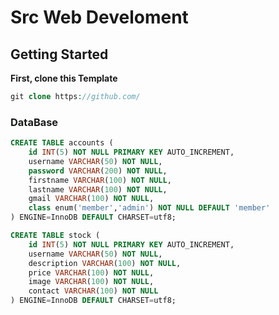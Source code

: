 # Src Web Develoment

## Getting Started
**First, clone this Template**
```php
git clone https://github.com/
```

### DataBase
```sql
CREATE TABLE accounts (
    id INT(5) NOT NULL PRIMARY KEY AUTO_INCREMENT,
    username VARCHAR(50) NOT NULL,
    password VARCHAR(200) NOT NULL,
    firstname VARCHAR(100) NOT NULL,
    lastname VARCHAR(100) NOT NULL,
    gmail VARCHAR(100) NOT NULL,
    class enum('member','admin') NOT NULL DEFAULT 'member'
) ENGINE=InnoDB DEFAULT CHARSET=utf8;
```

```sql
CREATE TABLE stock (
    id INT(5) NOT NULL PRIMARY KEY AUTO_INCREMENT,
    username VARCHAR(50) NOT NULL,
    description VARCHAR(100) NOT NULL,
    price VARCHAR(100) NOT NULL,
    image VARCHAR(100) NOT NULL,
    contact VARCHAR(100) NOT NULL
) ENGINE=InnoDB DEFAULT CHARSET=utf8;
```

